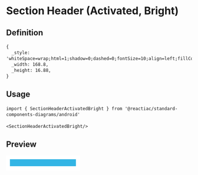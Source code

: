 # Section Header (Activated, Bright)

## Definition

```
{
  _style: 'whiteSpace=wrap;html=1;shadow=0;dashed=0;fontSize=10;align=left;fillColor=#33b5e5;strokeColor=#33B5E5;fontColor=#4D4D4D;',
  _width: 168.8,
  _height: 16.88,
}
```

## Usage

```
import { SectionHeaderActivatedBright } from '@reactiac/standard-components-diagrams/android'

<SectionHeaderActivatedBright/>
```

## Preview

<img src="./section-header-activated-bright.png" width="200"/>
